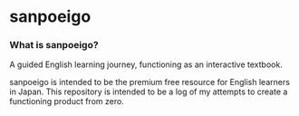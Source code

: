 # sanpoeigo
### What is sanpoeigo?
A guided English learning journey, functioning as an interactive textbook.

sanpoeigo is intended to be the premium free resource for English learners in Japan. This repository is intended to be a log of my attempts to create a functioning product from zero.
